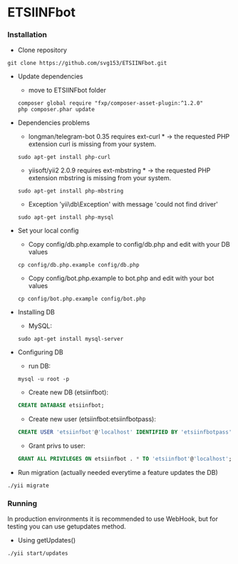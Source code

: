 # ETSIINFbot

### Installation

* Clone repository
```shell
git clone https://github.com/svg153/ETSIINFbot.git
```
* Update dependencies
    - move to ETSIINFbot folder
	```shell
	composer global require "fxp/composer-asset-plugin:^1.2.0"
	php composer.phar update
	```
    
* Dependencies problems
    - longman/telegram-bot 0.35 requires ext-curl * -> the requested PHP extension curl is missing from your system.
	```shell
    sudo apt-get install php-curl
	```

    - yiisoft/yii2 2.0.9 requires ext-mbstring * -> the requested PHP extension mbstring is missing from your system.
	```shell
	sudo apt-get install php-mbstring
	```        
    - Exception 'yii\db\Exception' with message 'could not find driver'        
	```shell
	sudo apt-get install php-mysql
	```
	 
* Set your local config
    - Copy config/db.php.example to config/db.php and edit with your DB values
	```shell
	cp config/db.php.example config/db.php
	```
        
    - Copy config/bot.php.example to bot.php and edit with your bot values
	```shell
	cp config/bot.php.example config/bot.php
	```
   
* Installing DB
    - MySQL:
	```shell
    sudo apt-get install mysql-server
	```

* Configuring DB
    - run DB:
	```shell
    mysql -u root -p
	```

	- Create new DB (etsiinfbot):
    ```sql
    CREATE DATABASE etsiinfbot;
	```
	
	- Create new user (etsiinfbot:etsiinfbotpass):
    ```sql
    CREATE USER 'etsiinfbot'@'localhost' IDENTIFIED BY 'etsiinfbotpass';
	```
	
    - Grant privs to user:
    ```sql
    GRANT ALL PRIVILEGES ON etsiinfbot . * TO 'etsiinfbot'@'localhost';
	```

    
* Run migration (actually needed everytime a feature updates the DB)
```shell
./yii migrate
```
        
        
        
        
### Running

In production environments it is recommended to use WebHook, but for testing you can use getupdates method.

* Using getUpdates()
```shell
./yii start/updates
```
